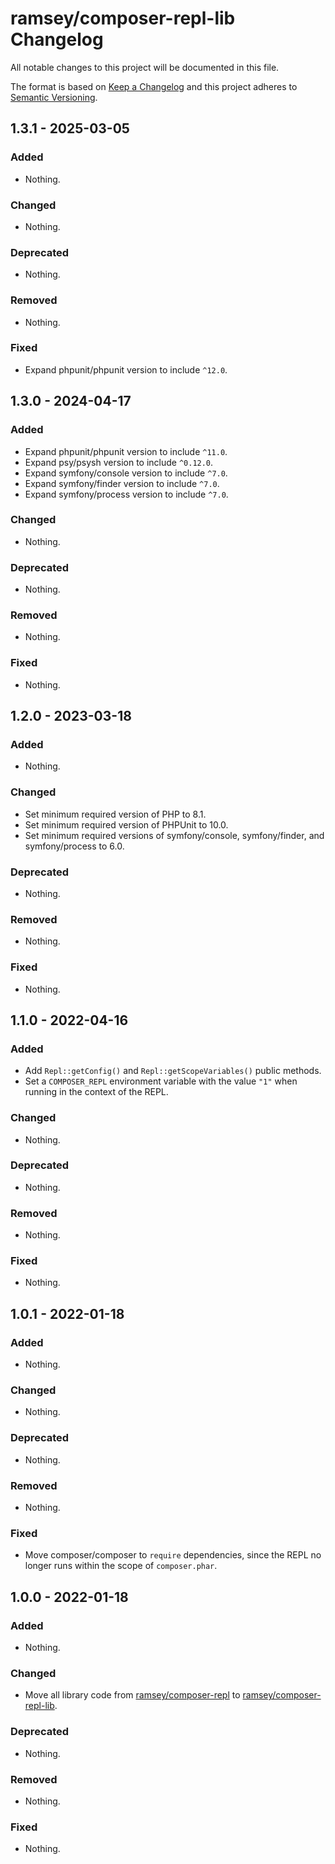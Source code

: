 # ramsey/composer-repl-lib Changelog

All notable changes to this project will be documented in this file.

The format is based on [Keep a Changelog](http://keepachangelog.com/en/1.0.0/)
and this project adheres to [Semantic Versioning](http://semver.org/spec/v2.0.0.html).

## 1.3.1 - 2025-03-05

### Added

- Nothing.

### Changed

- Nothing.

### Deprecated

- Nothing.

### Removed

- Nothing.

### Fixed

- Expand phpunit/phpunit version to include `^12.0`.

## 1.3.0 - 2024-04-17

### Added

- Expand phpunit/phpunit version to include `^11.0`.
- Expand psy/psysh version to include `^0.12.0`.
- Expand symfony/console version to include `^7.0`.
- Expand symfony/finder version to include `^7.0`.
- Expand symfony/process version to include `^7.0`.

### Changed

- Nothing.

### Deprecated

- Nothing.

### Removed

- Nothing.

### Fixed

- Nothing.

## 1.2.0 - 2023-03-18

### Added

- Nothing.

### Changed

- Set minimum required version of PHP to 8.1.
- Set minimum required version of PHPUnit to 10.0.
- Set minimum required versions of symfony/console, symfony/finder, and symfony/process to 6.0.

### Deprecated

- Nothing.

### Removed

- Nothing.

### Fixed

- Nothing.

## 1.1.0 - 2022-04-16

### Added

- Add `Repl::getConfig()` and `Repl::getScopeVariables()` public methods.
- Set a `COMPOSER_REPL` environment variable with the value `"1"` when running in the context of the REPL.

### Changed

- Nothing.

### Deprecated

- Nothing.

### Removed

- Nothing.

### Fixed

- Nothing.

## 1.0.1 - 2022-01-18

### Added

- Nothing.

### Changed

- Nothing.

### Deprecated

- Nothing.

### Removed

- Nothing.

### Fixed

- Move composer/composer to `require` dependencies, since the REPL no longer runs within the scope of `composer.phar`.

## 1.0.0 - 2022-01-18

### Added

- Nothing.

### Changed

- Move all library code from [ramsey/composer-repl](https://github.com/ramsey/composer-repl) to [ramsey/composer-repl-lib](https://github.com/ramsey/composer-repl-lib).

### Deprecated

- Nothing.

### Removed

- Nothing.

### Fixed

- Nothing.
